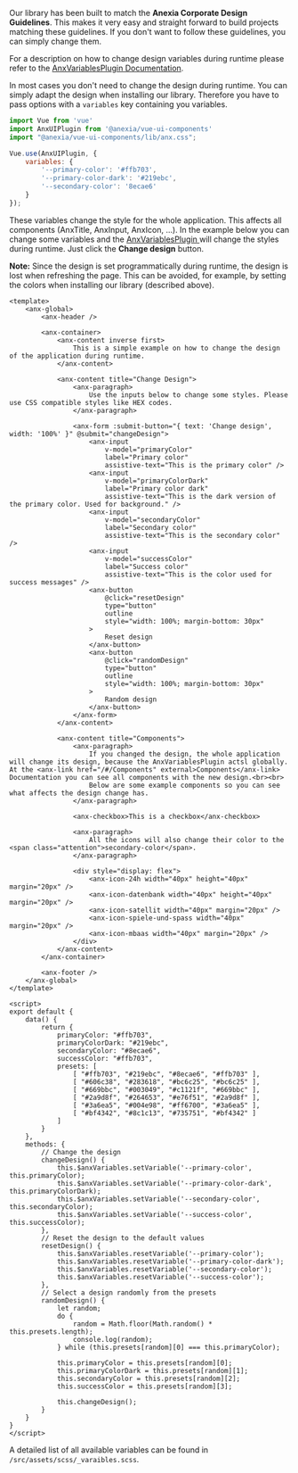Our library has been built to match the **Anexia Corporate Design Guidelines**. This makes it very easy and straight forward to build projects matching these guidelines. If you don't want to follow these guidelines, you can simply change them.

For a description on how to change design variables during runtime please refer to the [AnxVariablesPlugin Documentation](/#/Documentation/Plugins?id=anxvariablesplugin).

In most cases you don't need to change the design during runtime. You can simply adapt the design when installing our library. Therefore you have to pass options with a ```variables``` key containing you variables.

```javascript
import Vue from 'vue'
import AnxUIPlugin from '@anexia/vue-ui-components'
import "@anexia/vue-ui-components/lib/anx.css";

Vue.use(AnxUIPlugin, {
    variables: {
        '--primary-color': '#ffb703',
        '--primary-color-dark': '#219ebc',
        '--secondary-color': '8ecae6'
    }
});
```

These variables change the style for the whole application. This affects all components (AnxTitle, AnxInput, AnxIcon, ...). In the example below you can change some variables and the [AnxVariablesPlugin ](/#/Documentation/Plugins?id=anxvariablesplugin) will change the styles during runtime. Just click the **Change design** button.  

**Note:** Since the design is set programmatically during runtime, the design is lost when refreshing the page. This can be avoided, for example, by setting the colors when installing our library (described above).

```vue
<template>
    <anx-global>
        <anx-header />

        <anx-container>
            <anx-content inverse first>
                This is a simple example on how to change the design of the application during runtime.
            </anx-content>

            <anx-content title="Change Design">
                <anx-paragraph>
                    Use the inputs below to change some styles. Please use CSS compatible styles like HEX codes.
                </anx-paragraph>

                <anx-form :submit-button="{ text: 'Change design', width: '100%' }" @submit="changeDesign">
                    <anx-input 
                        v-model="primaryColor" 
                        label="Primary color" 
                        assistive-text="This is the primary color" />
                    <anx-input 
                        v-model="primaryColorDark" 
                        label="Primary color dark" 
                        assistive-text="This is the dark version of the primary color. Used for background." />
                    <anx-input 
                        v-model="secondaryColor" 
                        label="Secondary color" 
                        assistive-text="This is the secondary color" />
                    <anx-input 
                        v-model="successColor" 
                        label="Success color" 
                        assistive-text="This is the color used for success messages" />
                    <anx-button 
                        @click="resetDesign" 
                        type="button" 
                        outline 
                        style="width: 100%; margin-bottom: 30px"
                    >
                        Reset design
                    </anx-button>
                    <anx-button 
                        @click="randomDesign" 
                        type="button" 
                        outline 
                        style="width: 100%; margin-bottom: 30px"
                    >
                        Random design
                    </anx-button>
                </anx-form>
            </anx-content>

            <anx-content title="Components">
                <anx-paragraph>
                    If you changed the design, the whole application will change its design, because the AnxVariablesPlugin actsl globally. At the <anx-link href="/#/Components" external>Components</anx-link> Documentation you can see all components with the new design.<br><br>
                    Below are some example components so you can see what affects the design change has.
                </anx-paragraph>

                <anx-checkbox>This is a checkbox</anx-checkbox>

                <anx-paragraph>
                    All the icons will also change their color to the <span class="attention">secondary-color</span>.
                </anx-paragraph>

                <div style="display: flex">
                    <anx-icon-24h width="40px" height="40px" margin="20px" />
                    <anx-icon-datenbank width="40px" height="40px" margin="20px" />
                    <anx-icon-satellit width="40px" margin="20px" />
                    <anx-icon-spiele-und-spass width="40px" margin="20px" />
                    <anx-icon-mbaas width="40px" margin="20px" />
                </div>
            </anx-content>
        </anx-container>

        <anx-footer />
    </anx-global>
</template>

<script>
export default {
    data() {
        return {
            primaryColor: "#ffb703",
            primaryColorDark: "#219ebc",
            secondaryColor: "#8ecae6",
            successColor: "#ffb703",
            presets: [
                [ "#ffb703", "#219ebc", "#8ecae6", "#ffb703" ],
                [ "#606c38", "#283618", "#bc6c25", "#bc6c25" ],
                [ "#669bbc", "#003049", "#c1121f", "#669bbc" ],
                [ "#2a9d8f", "#264653", "#e76f51", "#2a9d8f" ],
                [ "#3a6ea5", "#004e98", "#ff6700", "#3a6ea5" ],
                [ "#bf4342", "#8c1c13", "#735751", "#bf4342" ]
            ]
        }
    },
    methods: {
        // Change the design
        changeDesign() {
            this.$anxVariables.setVariable('--primary-color', this.primaryColor);
            this.$anxVariables.setVariable('--primary-color-dark', this.primaryColorDark);
            this.$anxVariables.setVariable('--secondary-color', this.secondaryColor);
            this.$anxVariables.setVariable('--success-color', this.successColor);
        },
        // Reset the design to the default values
        resetDesign() {
            this.$anxVariables.resetVariable('--primary-color');
            this.$anxVariables.resetVariable('--primary-color-dark');
            this.$anxVariables.resetVariable('--secondary-color');
            this.$anxVariables.resetVariable('--success-color');
        },
        // Select a design randomly from the presets
        randomDesign() {
            let random;
            do {
                random = Math.floor(Math.random() * this.presets.length);
                console.log(random);
            } while (this.presets[random][0] === this.primaryColor);

            this.primaryColor = this.presets[random][0];
            this.primaryColorDark = this.presets[random][1];
            this.secondaryColor = this.presets[random][2];
            this.successColor = this.presets[random][3];

            this.changeDesign();
        }
    }
}
</script>
```

A detailed list of all available variables can be found in ```/src/assets/scss/_varaibles.scss```.